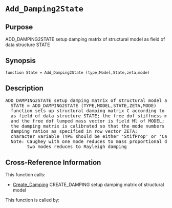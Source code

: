
<!-- <a name="_top"></a>
<div><a href="../../_index.md">Home</a> &gt;  <a href="#">latest</a> &gt; <a href="_index.md">General_Functions</a> &gt; Add_Damping2State.m</div> -->

<!--<table width="100%"><tr><td align="left"><a href="../../_index.md"><img alt="<" border="0" src="../../left.png">&nbsp;Master index</a></td>
<td align="right"><a href="_index.md">Index for latest\General_Functions&nbsp;<img alt=">" border="0" src="../../right.png"></a></td></tr></table>-->
# `Add_Damping2State`
<!-- <h1>Add_Damping2State
</h1> -->

## <a name="_name"></a>Purpose

<!-- <h2 id="purpose"><a name="_name"></a>Purpose</h2> -->

ADD_DAMPING2STATE setup damping matrix of structural model as field of data structure STATE

<!-- <div class="box"><strong>ADD_DAMPING2STATE setup damping matrix of structural model as field of data structure STATE</strong></div> -->

## <a name="_synopsis"></a>Synopsis

`function State = Add_Damping2State (type,Model,State,zeta,mode)` 
## <a name="_description"></a>Description

<pre class="comment">ADD_DAMPING2STATE setup damping matrix of structural model as field of data structure STATE
  STATE = ADD_DAMPING2STATE (TYPE,MODEL,STATE,ZETA,MODE)
  function sets up structural damping matrix C according to character variable TYPE
  as field of data structure STATE; the free dof stiffness matrix is field Kf of STATE
  and the free dof lumped mass vector is field Ml of MODEL;
  the damping matrix is calibrated so that the mode numbers in row vector MODE have
  damping ratios as specified in row vector ZETA;
  character variable TYPE should be either 'StifProp' or 'Caughey'
  Note: Caughey with one mode reduces to mass proportional damping matrix and with
        two modes reduces to Rayleigh damping</pre>
<!-- <div class="fragment"><pre class="comment">ADD_DAMPING2STATE setup damping matrix of structural model as field of data structure STATE
  STATE = ADD_DAMPING2STATE (TYPE,MODEL,STATE,ZETA,MODE)
  function sets up structural damping matrix C according to character variable TYPE
  as field of data structure STATE; the free dof stiffness matrix is field Kf of STATE
  and the free dof lumped mass vector is field Ml of MODEL;
  the damping matrix is calibrated so that the mode numbers in row vector MODE have
  damping ratios as specified in row vector ZETA;
  character variable TYPE should be either 'StifProp' or 'Caughey'
  Note: Caughey with one mode reduces to mass proportional damping matrix and with
        two modes reduces to Rayleigh damping</pre></div> -->

<!-- crossreference -->
## <a name="_cross"></a>Cross-Reference Information

This function calls:
<ul style="list-style-image:url(../../matlabicon.gif)">
<li><a href="Create_Damping" class="code" title="function C = Create_Damping (type,Kf,Ml,zeta,mode)">Create_Damping</a>	CREATE_DAMPING setup damping matrix of structural model</li></ul>
This function is called by:
<ul style="list-style-image:url(../../matlabicon.gif)">
</ul>
<!-- crossreference -->




<!-- <hr><address>Generated on Thu 28-Jan-2021 18:22:44 by <strong><a href="http://www.artefact.tk/software/matlab/m2html/" title="Matlab Documentation in HTML">m2html</a></strong> &copy; 2005</address> -->